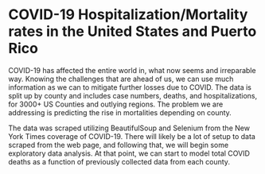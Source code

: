 # COVID-19 Hospitalization/Mortality rates in the United States and Puerto Rico

COVID-19 has affected the entire world in, what now seems and irreparable way. Knowing the challenges that are ahead of us, we can use much information as we can to mitigate further losses due to COVID. The data is split up by county and includes case numbers, deaths, and hospitalizations, for 3000+ US Counties and outlying regions. The problem we are addressing is predicting the rise in mortalities depending on county.

The data was scraped utilizing BeautifulSoup and Selenium from the New York Times coverage of COVID-19. There will likely be a lot of setup to data scraped from the web page, and following that, we will begin some exploratory data analysis. At that point, we can start to model total COVID deaths as a function of previously collected data from each county.
